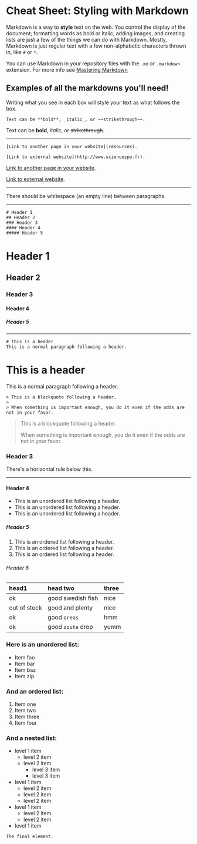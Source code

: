 # Cheat Sheet: Styling with Markdown

Markdown is a way to **style** text on the web. You control the display of the document; formatting words as bold or italic, adding images, and creating lists are just a few of the things we can do with Markdown. Mostly, Markdown is just regular text with a few non-alphabetic characters thrown in, like `#` or `*`.

You can use Markdown in your repository files with the `.md` or `.markdown` extension. For more info see  [Mastering Markdown](https://guides.github.com/features/mastering-markdown/)

## Examples of all the markdowns you'll need!

Writing what you see in each box will style your text as what follows the box.

```
Text can be **bold**, _italic_, or ~~strikethrough~~.
```
Text can be **bold**, _italic_, or ~~strikethrough~~.

* * *

```
[Link to another page in your website](resources).

[Link to external website](http://www.sciencespo.fr).
```
[Link to another page in your website](resources).

[Link to external website](http://www.sciencespo.fr).

* * *

There should be whitespace (an empty line) between paragraphs.

* * *

```
# Header 1
## Header 2
### Header 3
#### Header 4
##### Header 5
```
# Header 1
## Header 2
### Header 3
#### Header 4
##### Header 5

* * *

```
# This is a header
This is a normal paragraph following a header.
```
# This is a header
This is a normal paragraph following a header.

```
> This is a blockquote following a header.
>
> When something is important enough, you do it even if the odds are not in your favor.
```
> This is a blockquote following a header.
>
> When something is important enough, you do it even if the odds are not in your favor.

### Header 3

There's a horizontal rule below this.

* * *

#### Header 4

*   This is an unordered list following a header.
*   This is an unordered list following a header.
*   This is an unordered list following a header.

##### Header 5

1.  This is an ordered list following a header.
2.  This is an ordered list following a header.
3.  This is an ordered list following a header.

###### Header 6

| head1        | head two          | three |
|:-------------|:------------------|:------|
| ok           | good swedish fish | nice  |
| out of stock | good and plenty   | nice  |
| ok           | good `oreos`      | hmm   |
| ok           | good `zoute` drop | yumm  |

### Here is an unordered list:

*   Item foo
*   Item bar
*   Item baz
*   Item zip

### And an ordered list:

1.  Item one
1.  Item two
1.  Item three
1.  Item four

### And a nested list:

- level 1 item
  - level 2 item
  - level 2 item
    - level 3 item
    - level 3 item
- level 1 item
  - level 2 item
  - level 2 item
  - level 2 item
- level 1 item
  - level 2 item
  - level 2 item
- level 1 item

```
The final element.
```
